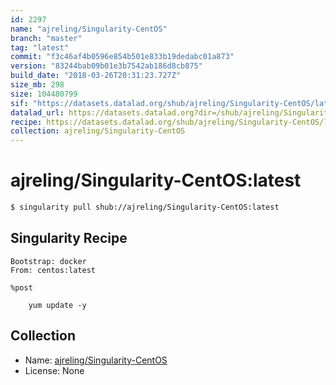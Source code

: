 ```yaml
---
id: 2297
name: "ajreling/Singularity-CentOS"
branch: "master"
tag: "latest"
commit: "f3c46af4b0596e854b501e833b19dedabc01a873"
version: "83244bab09b01e3b7542ab186d8cb875"
build_date: "2018-03-26T20:31:23.727Z"
size_mb: 298
size: 104480799
sif: "https://datasets.datalad.org/shub/ajreling/Singularity-CentOS/latest/2018-03-26-f3c46af4-83244bab/83244bab09b01e3b7542ab186d8cb875.simg"
datalad_url: https://datasets.datalad.org?dir=/shub/ajreling/Singularity-CentOS/latest/2018-03-26-f3c46af4-83244bab/
recipe: https://datasets.datalad.org/shub/ajreling/Singularity-CentOS/latest/2018-03-26-f3c46af4-83244bab/Singularity
collection: ajreling/Singularity-CentOS
---
```


# ajreling/Singularity-CentOS:latest

```bash
$ singularity pull shub://ajreling/Singularity-CentOS:latest
```

## Singularity Recipe

```singularity
Bootstrap: docker
From: centos:latest

%post

    yum update -y
```

## Collection

 - Name: [ajreling/Singularity-CentOS](https://github.com/ajreling/Singularity-CentOS)
 - License: None


